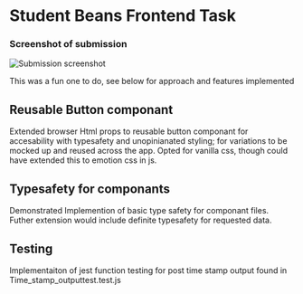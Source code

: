# Student Beans Frontend Task

### Screenshot of submission

![Submission screenshot](./complete.png)

This was a fun one to do, see below for approach and features implemented

## Reusable Button componant

Extended browser Html props to reusable button componant for accesability with typesafety and unopinianated styling; for variations to be mocked up and reused across the app. Opted for vanilla css, though could have extended this to emotion css in js.

## Typesafety for componants

Demonstrated Implemention of basic type safety for componant files. Futher extension would include definite typesafety for requested data.

## Testing

Implementaiton of jest function testing for post time stamp output found in Time_stamp_outputtest.test.js
